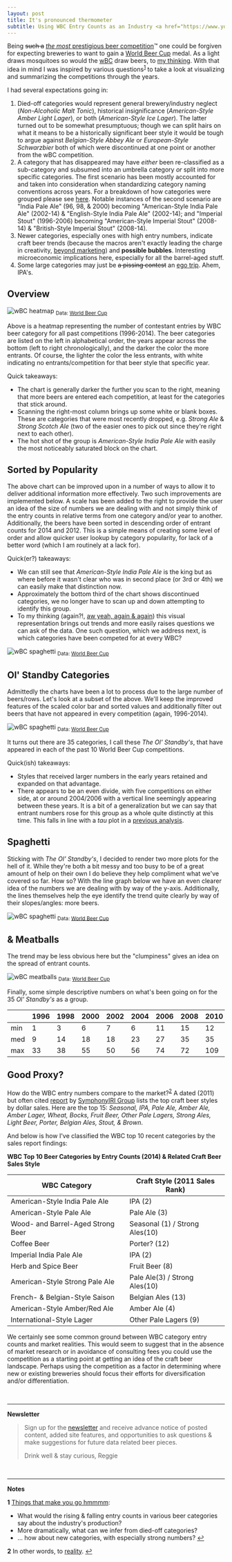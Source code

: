 ```yaml
---
layout: post
title: It's pronounced thermometer
subtitle: Using WBC Entry Counts as an Industry <a href="https://www.youtube.com/watch?v=dufWU0T0ovY" target="_blank">Barometer</a>
---
```


Being ~~such a~~ <a href="http://www.worldbeercup.org/" target="_blank"><i>the most</i> prestigious beer competition</a>&trade; one could be forgiven for expecting breweries to want to gain a <a href="http://www.worldbeercup.org/" target="_blank">World Beer Cup</a> medal. As a light draws mosquitoes so would the <a href="/2016-05-01-wbc-omg/#wbc-v-wbc" target="_blank">wBC</a> draw beers, to <a href="https://www.youtube.com/watch?v=oRVgl7y8VX8" target="_blank">my thinking</a>. With that idea in mind I was inspired by various questions<sup id="a1">[1](#f1)</sup> to take a look at visualizing and summarizing the competitions through the years. 

I had several expectations going in:

1. Died-off categories would represent general brewery/industry neglect (_Non-Alcoholic Malt Tonic_), historical insignificance (_American-Style Amber Light Lager_), or both (_American-Style Ice Lager_). The latter turned out to be somewhat presumptuous; though we can split hairs on what it means to be a historically significant beer style it would be tough to argue against _Belgian-Style Abbey Ale_ or _European-Style Schwarzbier_ both of which were discontinued at one point or another from the wBC competition. 
2. A category that has disappeared may have _either_ been re-classified as a sub-category and subsumed into an umbrella category _or_ split into more specific categories. The first scenario has been mostly accounted for and taken into consideration when standardizing category naming conventions across years. For a breakdown of how categories were grouped please see <a href="/code/wbc_category_names" target="_blank">here</a>. Notable instances of the second scenario are "India Pale Ale" (96, 98, & 2000) becoming "American-Style India Pale Ale" (2002-14) & "English-Style India Pale Ale" (2002-14); and "Imperial Stout" (1996-2006) becoming "American-Style Imperial Stout" (2008-14) & "British-Style Imperial Stout" (2008-14).
3. Newer categories, especially ones with high entry numbers, indicate craft beer trends (because the macros aren't exactly leading the charge in creativity, <a href="https://www.youtube.com/watch?v=idFLlF7iBTw" target="_blank">beyond marketing</a>) and **possible bubbles**. Interesting microeconomic implications here, especially for all the barrel-aged stuff.
4. Some large categories may just be ~~a pissing contest~~ an <a href="https://www.youtube.com/watch?v=CsCLJ2F0KPQ" target="_blank">ego trip</a>. Ahem, IPA's.


## Overview

<img src = "/gallery/2016/wbc_heatmap_entries.png" alt="wBC heatmap" />
<sub>Data: <a href="http://www.worldbeercup.org/" target="_blank">World Beer Cup</a></sub>

Above is a heatmap representing the number of contestant entries by WBC beer category for all past competitions (1996-2014). The beer categories are listed on the left in alphabetical order, the years appear across the bottom (left to right chronologically), and the darker the color the more entrants. Of course, the lighter the color the less entrants, with white indicating no entrants/competition for that beer style that specific year.

Quick takeaways:

- The chart is generally darker the further you scan to the right, meaning that more beers are entered each competition, at least for the categories that stick around.
- Scanning the right-most column brings up some white or blank boxes. These are categories that were most recently dropped, e.g. _Strong Ale_ & _Strong Scotch Ale_ (two of the easier ones to pick out since they're right next to each other).
- The hot shot of the group is _American-Style India Pale Ale_ with easily the most noticeably saturated block on the chart. 

## Sorted by Popularity

The above chart can be improved upon in a number of ways to allow it to deliver additional information more effectively. Two such improvements are implemented below. A scale has been added to the right to provide the user an idea of the size of numbers we are dealing with and not simply think of the entry counts in relative terms from one category and/or year to another. Additionally, the beers have been sorted in descending order of entrant counts for 2014 and 2012. This is a simple means of creating some level of order and allow quicker user lookup by category popularity, for lack of a better word (which I am routinely at a lack for).

Quick(er?) takeaways:

- We can still see that _American-Style India Pale Ale_ is the king but as where before it wasn't clear who was in second place (or 3rd or 4th) we can easily make that distinction now.
- Approximately the bottom third of the chart shows discontinued categories, we no longer have to scan up and down attempting to identify this group.
- To my thinking (again?!, <a href="https://www.youtube.com/watch?v=Q6MFdq3Yd38" target="_blank">aw yeah, again & again</a>) this visual representation brings out trends and more easily raises questions we can ask of the data. One such question, which we address next, is which categories have been competed for at every WBC?

<img src = "/gallery/2016/wbc_heatmap_entries_sort.png" alt="wBC spaghetti" />
<sub>Data: <a href="http://www.worldbeercup.org/" target="_blank">World Beer Cup</a></sub>

## Ol' Standby Categories

Admittedly the charts have been a lot to process due to the large number of beers/rows. Let's look at a subset of the above. We'll keep the improved features of the scaled color bar and sorted values and additionally filter out beers that have not appeared in every competition (again, 1996-2014).

<img src = "/gallery/2016/wbc_heatmap_entries_sort_standbys.png" alt="wBC spaghetti" />
<sub>Data: <a href="http://www.worldbeercup.org/" target="_blank">World Beer Cup</a></sub>

It turns out there are 35 categories, I call these _The Ol' Standby's_, that have appeared in each of the past 10 World Beer Cup competitions. 

Quick(ish) takeaways:

- Styles that received larger numbers in the early years retained and expanded on that advantage.
- There appears to be an even divide, with five competitions on either side, at or around 2004/2006 with a vertical line seemingly appearing between these years. It is a bit of a generalization but we can say that entrant numbers rose for this group as a whole quite distinctly at this time. This falls in line with a _tau_ plot in a <a href="/2016-05-01-wbc-omg/#original-motivation" target="_blank">previous analysis</a>. 

## Spaghetti

Sticking with _The Ol' Standby's_, I decided to render two more plots for the hell of it. While they're both a bit messy and too busy to be of a great amount of help on their own I do believe they help compliment what we've covered so far. How so? With the line graph below we have an even clearer idea of the numbers we are dealing with by way of the y-axis. Additionally, the lines themselves help the eye identify the trend quite clearly by way of their slopes/angles: more beers.

<img src = "/gallery/2016/wbc_lines_entries_standbys.png" alt="wBC spaghetti" />
<sub>Data: <a href="http://www.worldbeercup.org/" target="_blank">World Beer Cup</a></sub>

## & Meatballs

The trend may be less obvious here but the "clumpiness" gives an idea on the spread of entrant counts.

<img src = "/gallery/2016/wbc_points_entries_standbys.png" alt="wBC meatballs" />
<sub>Data: <a href="http://www.worldbeercup.org/" target="_blank">World Beer Cup</a></sub>

Finally, some simple descriptive numbers on what's been going on for the 35  _Ol' Standby's_ as a group.

|    |1996|1998|2000|2002|2004|2006|2008|2010|2012|2014|
|----|----|----|----|----|----|----|----|----|----|----|
|min|1|3|6|7|6|11|15|12|18|18|
|med|9|14|18|18|23|27|35|35|41|49|
|max|33|38|55|50|56|74|72|109|85|122|

## Good Proxy?

How do the WBC entry numbers compare to the market?<sup id="a2">[2](#f2)</sup> A dated (2011) but often cited <a href="http://brookstonbeerbulletin.com/beer-sales-by-style-through-thanksgiving/" target="_blank">report</a> by <a href="http://www.iriworldwide.com/" target="_blank">SymphonyIRI Group</a> lists the top craft beer styles by dollar sales. Here are the top 15: _Seasonal, IPA, Pale Ale, Amber Ale, Amber Lager, Wheat, Bocks, Fruit Beer, Other Pale Lagers, Strong Ales, Light Beer, Porter, Belgian Ales, Stout, & Brown_.

And below is how I've classified the WBC top 10 recent categories by the sales report findings:

**WBC Top 10 Beer Categories by Entry Counts (2014) & Related Craft Beer Sales Style**

|WBC Category|Craft Style (2011 Sales Rank)|
|---|---|
|American-Style India Pale Ale|IPA (2)|
|American-Style Pale Ale|Pale Ale (3)|
|Wood- and Barrel-Aged Strong Beer|Seasonal (1) / Strong Ales(10)|
|Coffee Beer|Porter? (12)|
|Imperial India Pale Ale|IPA (2)|
|Herb and Spice Beer|Fruit Beer (8)|
|American-Style Strong Pale Ale|Pale Ale(3) / Strong Ales(10)|
|French- & Belgian-Style Saison|Belgian Ales (13)|
|American-Style Amber/Red Ale|Amber Ale (4)|
|International-Style Lager|Other Pale Lagers (9)|

We certainly see some common ground between WBC category entry counts and market realities. This would seem to suggest that in the absence of market research or in avoidance of consulting fees you could use the competition as a starting point at getting an idea of the craft beer landscape. Perhaps using the competition as a factor in determining where new or existing breweries should focus their efforts for diversification and/or differentiation.

<br>

---

**Newsletter**

> Sign up for the <a href="http://bit.ly/ep8nlw" target="_blank">newsletter</a> and receive advance notice of posted content, added site features, and opportunities to ask questions & make suggestions for future data related beer pieces.
>
> Drink well & stay curious, Reggie

<br>

---

**Notes**

<b id="f1">1</b> <a href="https://www.youtube.com/watch?v=XF2ayWcJfxo" target="_blank">Things that make you go hmmmm</a>:

- What would the rising & falling entry counts in various beer categories say about the industry's production?
- More dramatically, what can we infer from died-off categories?
- ... how about new categories, with especially strong numbers?  [↩](#a1) <br>

<b id="f2">2</b> In other words, to <a href="https://www.youtube.com/watch?v=xIC-XZwwvtM" target="_blank">reality</a>.  [↩](#a2) <br>
